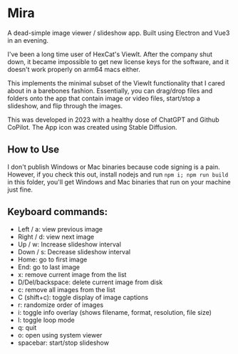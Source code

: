 # Mira

A dead-simple image viewer / slideshow app. Built using Electron and Vue3 in an evening. 

I've been a long time user of HexCat's ViewIt. After the company shut down, it became impossible to get new license keys for the software, and it doesn't work properly on arm64 macs either.

This implements the minimal subset of the ViewIt functionality that I cared about in a barebones fashion. Essentially, you can drag/drop files and folders onto the app that contain image or video files, start/stop a slideshow, and flip through the images.

This was developed in 2023 with a healthy dose of ChatGPT and Github CoPilot. The App icon was created using Stable Diffusion.

## How to Use

I don't publish Windows or Mac binaries because code signing is a pain. However, if you check this out, install nodejs and run `npm i; npm run build` in this folder, you'll get Windows and Mac binaries that run on your machine just fine. 

## Keyboard commands:

- Left / a: view previous image
- Right / d: view next image
- Up / w: Increase slideshow interval
- Down / s: Decrease slideshow interval
- Home: go to first image
- End: go to last image
- x: remove current image from the list
- D/Del/backspace: delete current image from disk
- c: remove all images from the list
- C (shift+c): toggle display of image captions
- r: randomize order of images
- i: toggle info overlay (shows filename, format, resolution, file size)
- l: toggle loop mode
- q: quit
- o: open using system viewer
- spacebar: start/stop slideshow
